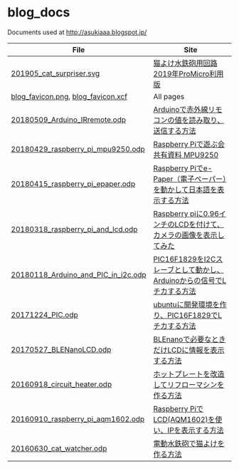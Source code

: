 # blog_docs
Documents used at http://asukiaaa.blogspot.jp/

File | Site
---- | ----
[201905_cat_surpriser.svg](201905_cat_surpriser.svg) | [猫よけ水鉄砲用回路2019年ProMicro利用版](https://asukiaaa.blogspot.com/2019/05/2019promicro.html)
[blog_favicon.png](./blog_favicon.png), [blog_favicon.xcf](./blog_favicon.xcf) | All pages
[20180509_Arduino_IRremote.odp](./20180509_Arduino_IRremote.odp) | [Arduinoで赤外線リモコンの値を読み取り、送信する方法](http://asukiaaa.blogspot.com/2018/05/arduino.html)
[20180429_raspberry_pi_mpu9250.odp](./20180429_raspberry_pi_mpu9250.odp) | [Raspberry Piで遊ぶ会 共有資料 MPU9250](http://asukiaaa.blogspot.com/2018/04/raspberry-pi-mpu9250.html)
[20180415_raspberry_pi_epaper.odp](./20180415_raspberry_pi_epaper.odp) | [Raspberry Piでe-Paper（電子ペーパー）を動かして日本語を表示する方法](http://asukiaaa.blogspot.com/2018/04/raspberry-pie-paper.html)
[20180318_raspberry_pi_and_lcd.odp](./20180318_raspberry_pi_and_lcd.odp) | [Raspberry piに0.96インチのLCDを付けて、カメラの画像を表示してみた](http://asukiaaa.blogspot.com/2018/03/raspberry-pi096lcd.html)
[20180118_Arduino_and_PIC_in_i2c.odp](20180118_Arduino_and_PIC_in_i2c.odp) | [PIC16F1829をI2Cスレーブとして動かし、Arduinoからの信号でLチカする方法](http://asukiaaa.blogspot.jp/2018/01/pic16f1829i2carduinol.html)
[20171224_PIC.odp](./20171224_PIC.odp) | [ubuntuに開発環境を作り、PIC16F1829でLチカする方法](http://asukiaaa.blogspot.jp/2017/12/ubuntupic16f1829l.html)
[20170527_BLENanoLCD.odp](./20170527_BLENanoLCD.odp) | [BLEnanoで必要なときだけLCDに情報を表示する方法](http://asukiaaa.blogspot.jp/2017/05/blenanolcd.html)
[20160918_circuit_heater.odp](./20160918_circuit_heater.odp) | [ホットプレートを改造してリフローマシンを作る方法](http://asukiaaa.blogspot.com/2016/09/blog-post.html)
[20160910_raspberry_pi_aqm1602.odp](./20160910_raspberry_pi_aqm1602.odp) | [Raspberry PiでLCD(AQM1602)を使い、IPを表示する方法](http://asukiaaa.blogspot.jp/2016/09/raspberry-pilcdaqm1602ip.html)
[20160630_cat_watcher.odp](./20160630_cat_watcher.odp) | [電動水鉄砲で猫よけを作る方法](http://asukiaaa.blogspot.com/2016/06/blog-post_30.html)
